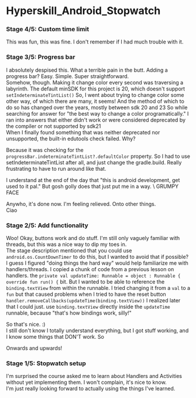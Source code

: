 # Hyperskill_Android_Stopwatch

### Stage 4/5: Custom time limit

This was fun, this was fine. I don't remember if I had much trouble with it.

### Stage 3/5: Progress bar

I absolutely despised this. What a terrible pain in the butt. Adding a progress bar? Easy. Simple. Super straightforward. \
Somehow, though. Making it change color every second was traversing a labyrinth. The default minSDK for this project is 20, which doesn't support `setIndeterminateTintList()`
So, I went about trying to change color some other way, of which there are many, it seems! And the method of which to do so has changed over the years, mostly between sdk 20 and 23
So while searching for answer for "the best way to change a color programatically." I ran into answers that either didn't work or were considered deprecated by the compiler or not supported by sdk21 \
When I finally found something that was neither deprecated nor unsupported, the built-in edutools check failed. Why?

Because it was checking for the `progressBar.indeterminateTintList?.defaultColor` property. So I had to use setIndeterminateTintList after all, and just change the gradle.build.
Really frustrating to have to run around like that.

I understand at the end of the day that "this is android development, get used to it pal." But gosh golly does that just put me in a way. \ 
GRUMPY FACE

Anywho, it's done now. I'm feeling relieved. Onto other things. \
Ciao

### Stage 2/5: Add functionality

Woo! Okay, buttons work and do stuff. I'm still only vaguely familiar with threads, but this was a nice way to dip my toes in. \
The stage description mentioned that you could use `android.os.CountDownTimer` to do this, but I wanted to avoid that if possible?
I guess I figured "doing things the hard way" would help familiarize me with handlers/threads. I copied a chunk of code from a previous lesson on handlers.
the `private val updateTime: Runnable = object : Runnable {
override fun run() {` bit.
But I wanted to be able to reference the `binding.textView` from within the runnable. I tried changing it from a `val` to a `fun` but that caused problems when I tried to have the reset button `handler.removeCallbacks(updateTime(binding.textView))`
I realized later that I could just. use `binding.textView` directly inside the `updateTime` runnable, because "that's how bindings work, silly!"

So that's nice. :) \
I still don't know I totally understand everything, but I got stuff working, and I know some things that DON'T work. So

Onwards and upwards!

### Stage 1/5: Stopwatch setup

I'm surprised the course asked me to learn about Handlers and Activities without yet implementing them. I won't complain, it's nice to know. \
I'm just really looking forward to actually using the things I've learned.